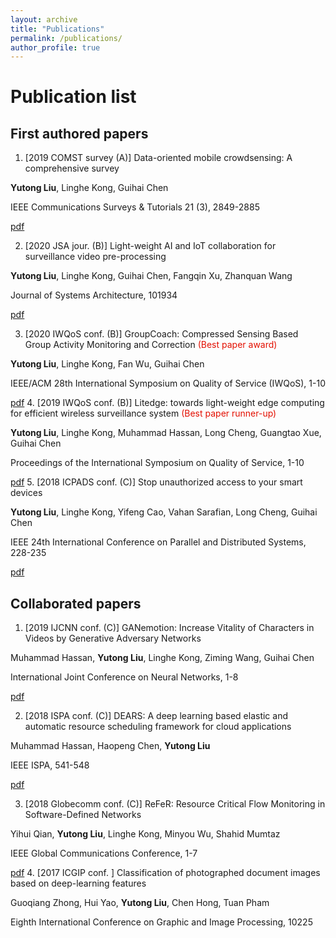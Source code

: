 ```yaml
---
layout: archive
title: "Publications"
permalink: /publications/
author_profile: true
---
```


Publication list
======
First authored papers
------
1. \[2019 COMST survey (A)\] Data-oriented mobile crowdsensing: A comprehensive survey

**Yutong Liu**, Linghe Kong, Guihai Chen

IEEE Communications Surveys \& Tutorials 21 (3), 2849-2885

[pdf](https://isabelleliu630.github.io/isabelleliu.github.io/files/comst.pdf)

2. \[2020 JSA jour. (B)\] Light-weight AI and IoT collaboration for surveillance video pre-processing

**Yutong Liu**, Linghe Kong, Guihai Chen, Fangqin Xu, Zhanquan Wang

Journal of Systems Architecture, 101934

[pdf](https://isabelleliu630.github.io/isabelleliu.github.io/files/jsa.pdf)

3. \[2020 IWQoS conf. (B)\] GroupCoach: Compressed Sensing Based Group Activity Monitoring and Correction <font color=#e30f00>(Best paper award)</font>

**Yutong Liu**, Linghe Kong, Fan Wu, Guihai Chen

IEEE/ACM 28th International Symposium on Quality of Service (IWQoS), 1-10

[pdf](https://isabelleliu630.github.io/isabelleliu.github.io/files/GroupCoach.pdf)
4. \[2019 IWQoS conf. (B)\] Litedge: towards light-weight edge computing for efficient wireless surveillance system <font color=#e30f00>(Best paper runner-up)</font>

**Yutong Liu**, Linghe Kong, Muhammad Hassan, Long Cheng, Guangtao Xue, Guihai Chen

Proceedings of the International Symposium on Quality of Service, 1-10

[pdf](https://isabelleliu630.github.io/isabelleliu.github.io/files/IWQoS2019.pdf)
5. \[2018 ICPADS conf. (C)\] Stop unauthorized access to your smart devices

**Yutong Liu**, Linghe Kong, Yifeng Cao, Vahan Sarafian, Long Cheng, Guihai Chen

IEEE 24th International Conference on Parallel and Distributed Systems, 228-235

[pdf](https://isabelleliu630.github.io/isabelleliu.github.io/files/icpads.pdf)

Collaborated papers
------
1. \[2019 IJCNN conf. (C)\] GANemotion: Increase Vitality of Characters in Videos by Generative Adversary Networks

Muhammad Hassan, **Yutong Liu**, Linghe Kong, Ziming Wang, Guihai Chen

International Joint Conference on Neural Networks, 1-8

[pdf](https://isabelleliu630.github.io/isabelleliu.github.io/files/ijcnn.pdf)

2. \[2018 ISPA conf. (C)\] DEARS: A deep learning based elastic and automatic resource scheduling framework for cloud applications

Muhammad Hassan, Haopeng Chen, **Yutong Liu**

IEEE ISPA, 541-548

[pdf](https://isabelleliu630.github.io/isabelleliu.github.io/files/ispa.pdf)

3. \[2018 Globecomm conf. (C)\] ReFeR: Resource Critical Flow Monitoring in Software-Defined Networks

Yihui Qian, **Yutong Liu**, Linghe Kong, Minyou Wu, Shahid Mumtaz

IEEE Global Communications Conference, 1-7

[pdf](https://isabelleliu630.github.io/isabelleliu.github.io/files/globecomm.pdf)
4. \[2017 ICGIP conf. \] Classification of photographed document images based on deep-learning features

Guoqiang Zhong, Hui Yao, **Yutong Liu**, Chen Hong, Tuan Pham

Eighth International Conference on Graphic and Image Processing, 10225


